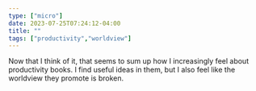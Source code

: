 ```yaml
---
type: ["micro"]
date: 2023-07-25T07:24:12-04:00
title: ""
tags: ["productivity","worldview"]
---
```

Now that I think of it, that seems to sum up how I increasingly feel about productivity books. I find useful ideas in them, but I also feel like the worldview they promote is broken.
